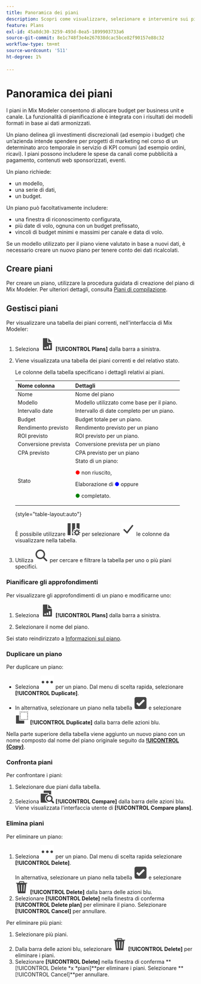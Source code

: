 ```yaml
---
title: Panoramica dei piani
description: Scopri come visualizzare, selezionare e intervenire sui piani in Mix Modeler.
feature: Plans
exl-id: 45a8dc30-3259-493d-8ea5-1899903733a6
source-git-commit: 8e1c748f3e4e267038dcac5bce82f90157e88c32
workflow-type: tm+mt
source-wordcount: '511'
ht-degree: 1%

---
```


# Panoramica dei piani

I piani in Mix Modeler consentono di allocare budget per business unit e canale. La funzionalità di pianificazione è integrata con i risultati dei modelli formati in base ai dati armonizzati.

Un piano delinea gli investimenti discrezionali (ad esempio i budget) che un’azienda intende spendere per progetti di marketing nel corso di un determinato arco temporale in servizio di KPI comuni (ad esempio ordini, ricavi). I piani possono includere le spese da canali come pubblicità a pagamento, contenuti web sponsorizzati, eventi.

Un piano richiede:

- un modello,
- una serie di dati,
- un budget.

Un piano può facoltativamente includere:

- una finestra di riconoscimento configurata,
- più date di volo, ognuna con un budget prefissato,
- vincoli di budget minimi e massimi per canale e data di volo.

Se un modello utilizzato per il piano viene valutato in base a nuovi dati, è necessario creare un nuovo piano per tenere conto dei dati ricalcolati.


## Creare piani

Per creare un piano, utilizzare la procedura guidata di creazione del piano di Mix Modeler. Per ulteriori dettagli, consulta [Piani di compilazione](build.md).

## Gestisci piani

Per visualizzare una tabella dei piani correnti, nell&#39;interfaccia di Mix Modeler:

1. Seleziona ![](/help/assets/icons/FileChart.svg) **[!UICONTROL Plans]** dalla barra a sinistra.

1. Viene visualizzata una tabella dei piani correnti e del relativo stato.

   Le colonne della tabella specificano i dettagli relativi ai piani.

   | Nome colonna | Dettagli |
   |---|---|
   | Nome | Nome del piano |
   | Modello | Modello utilizzato come base per il piano. |
   | Intervallo date | Intervallo di date completo per un piano. |
   | Budget | Budget totale per un piano. |
   | Rendimento previsto | Rendimento previsto per un piano |
   | ROI previsto | ROI previsto per un piano. |
   | Conversione prevista | Conversione prevista per un piano |
   | CPA previsto | CPA previsto per un piano |
   | Stato | Stato di un piano: <p><span style="color:red">●</span> non riuscito, <p>Elaborazione di <span style="color:blue">●</span> oppure <p><span style="color:green">●</span> completato. |

   {style="table-layout:auto"}

   È possibile utilizzare ![ColumnSetting](/help/assets/icons/ColumnSetting.svg) per selezionare ![Spunta](/help/assets/icons/Checkmark.svg) le colonne da visualizzare nella tabella.

1. Utilizza ![Ricerca](/help/assets/icons/Search.svg) per cercare e filtrare la tabella per uno o più piani specifici.

### Pianificare gli approfondimenti

Per visualizzare gli approfondimenti di un piano e modificarne uno:

1. Seleziona ![PLan](/help/assets/icons/FileChart.svg) **[!UICONTROL Plans]** dalla barra a sinistra.

1. Selezionare il nome del piano.

Sei stato reindirizzato a [Informazioni sul piano](insights.md).


### Duplicare un piano

Per duplicare un piano:

- Seleziona ![Altro](/help/assets/icons/More.svg) per un piano. Dal menu di scelta rapida, selezionare **[!UICONTROL Duplicate]**.
- In alternativa, selezionare un piano nella tabella ![SelectBox](/help/assets/icons/SelectBox.svg) e selezionare ![Copy](/help/assets/icons/Copy.svg) **[!UICONTROL Duplicate]** dalla barra delle azioni blu.

Nella parte superiore della tabella viene aggiunto un nuovo piano con un nome composto dal nome del piano originale seguito da **[!UICONTROL (Copy)](_n_)**.

### Confronta piani

Per confrontare i piani:

1. Selezionare due piani dalla tabella.
1. Seleziona ![Confronta](/help/assets/icons/Compare.svg) **[!UICONTROL Compare]** dalla barra delle azioni blu. Viene visualizzata l&#39;interfaccia utente di **[!UICONTROL Compare plans]**.


### Elimina piani

Per eliminare un piano:

1. Seleziona ![Altro](/help/assets/icons/More.svg) per un piano. Dal menu di scelta rapida selezionare **[!UICONTROL Delete]**. <br/>In alternativa, selezionare un piano nella tabella ![SelectBox](/help/assets/icons/SelectBox.svg) e selezionare ![Delete](/help/assets/icons/Delete.svg) **[!UICONTROL Delete]** dalla barra delle azioni blu.
1. Selezionare **[!UICONTROL Delete]** nella finestra di conferma **[!UICONTROL Delete plan]** per eliminare il piano. Selezionare **[!UICONTROL Cancel]** per annullare.

Per eliminare più piani:

1. Selezionare più piani.
1. Dalla barra delle azioni blu, selezionare ![Elimina](/help/assets/icons/Delete.svg) **[!UICONTROL Delete]** per eliminare i piani.
1. Selezionare **[!UICONTROL Delete]** nella finestra di conferma **[!UICONTROL Delete *x *piani]**per eliminare i piani. Selezionare **[!UICONTROL Cancel]**per annullare.


